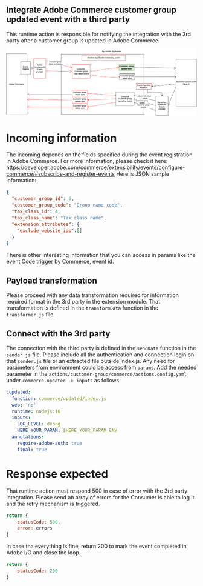 ## Integrate Adobe Commerce customer group updated event with a third party
This runtime action is responsible for notifying the integration with the 3rd party after a customer group is updated in Adobe Commerce.

![Alt text](CommerceCustomerGroupUpdateSync.png "Title")

# Incoming information
The incoming depends on the fields specified during the event registration in Adobe Commerce. For more information, please check it here: https://developer.adobe.com/commerce/extensibility/events/configure-commerce/#subscribe-and-register-events
Here is JSON sample information:
```json
{
  "customer_group_id": 6,
  "customer_group_code": "Group name code",
  "tax_class_id": 4,
  "tax_class_name": "Tax class name",
  "extension_attributes": {
    "exclude_website_ids":[]
  }
}
```
There is other interesting information that you can access in params like the event Code trigger by Commerce, event id.

## Payload transformation
Please proceed with any data transformation required for information required format in the 3rd party in the extension module.
That transformation is defined in the `transformData` function in the `transformer.js` file.

## Connect with the 3rd party
The connection with the third party is defined in the `sendData` function in the `sender.js` file.
Please include all the authentication and connection login on that `sender.js` file or an extracted file outside index.js.
Any need for parameters from environment could be access from `params`. Add the needed parameter in the `actions/customer-group/commerce/actions.config.yaml` under `commerce-updated -> inputs` as follows:
```yaml
cupdated:
  function: commerce/updated/index.js
  web: 'no'
  runtime: nodejs:16
  inputs:
    LOG_LEVEL: debug
    HERE_YOUR_PARAM: $HERE_YOUR_PARAM_ENV
  annotations:
    require-adobe-auth: true
    final: true
```

# Response expected
That runtime action must respond 500 in case of error with the 3rd party integration. Please send an array of errors for the Consumer is able to log it and the retry mechanism is triggered.
```javascript
return {
    statusCode: 500,
    error: errors
}

```
In case tha everything is fine, return 200 to mark the event completed in Adobe I/O and close the loop.
```javascript
return {
    statusCode: 200
}
```

